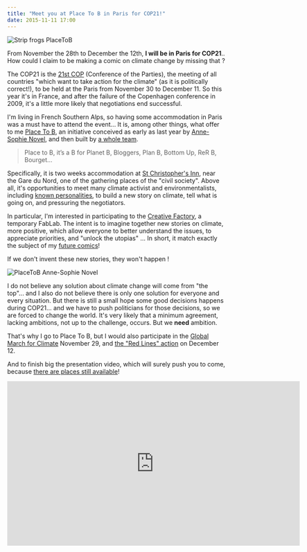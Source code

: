 ```yaml
---
title: "Meet you at Place To B in Paris for COP21!"
date: 2015-11-11 17:00
---
```


![Strip frogs PlaceToB](/img/blog/strip-placetob-frogs-web.png)

From November the 28th to December the 12th, **I will be in Paris for COP21**.. How could I claim to be making a comic on climate change by missing that ?

The COP21 is the [21st COP](http://www.cop21.gouv.fr/en/) (Conference of the Parties), the meeting of all countries "which want to take action for the climate" (as it is politically correct!), to be held at the Paris from November 30 to December 11. So this year it's in France, and after the failure of the Copenhagen conference in 2009, it's a little more likely that negotiations end successful.

I'm living in French Southern Alps, so having some accommodation in Paris was a must have to attend the event... It is, among other things, what offer to me [Place To B](http://www.placetob.org), an initiative conceived as early as last year by [Anne-Sophie Novel](http://www.demoinsenmieux.com/), and then built by [a whole team](http://www.placetob.org/team/).

>  Place to B, it’s a B for Planet B, Bloggers, Plan B, Bottom Up, ReR B, Bourget…

Specifically, it is two weeks accommodation at [St Christopher's Inn](https://www.st-christophers.co.uk/paris-hostels/gare-du-nord), near the Gare du Nord, one of the gathering places of the "civil society". Above all, it's opportunities to meet many climate activist  and environmentalists, including [known personalities](https://en.wikipedia.org/wiki/Vandana_Shiva), to build a new story on climate, tell what is going on, and pressuring the negotiators.

In particular, I'm interested in participating to the [Creative Factory](http://www.placetob.org/home/the-creative-factory/), a temporary FabLab. The intent is to imagine together new stories on climate, more positive, which allow everyone to better understand the issues, to appreciate priorities, and "unlock the utopias" ... In short, it match exactly the subject of my [future comics](../blog/comic-project)!

If we don't invent these new stories, they won't happen !

![PlaceToB Anne-Sophie Novel](/img/blog/asnovel1.jpg)

I do not believe any solution about climate change will come from "the top"... and I also do not believe there is only one solution for everyone and every situation. But there is still a small hope some good decisions happens during COP21... and we have to push politicians for those decisions, so we are forced to change the world. It's very likely that a minimum agreement, lacking ambitions, not up to the challenge, occurs. But we **need** ambition.

That's why I go to Place To B, but I would also participate in the [Global March for Climate](http://coalitionclimat21.org/en/global-march-climate) November 29, and [the "Red Lines" action](http://coalitionclimat21.org/en/join-largest-mass-action-climate-justice-ever) on December 12.

And to finish big the presentation video, which will surely push you to come, because [there are places still available](http://www.placetob.org/apply/)!
<div class="video-container">
<iframe width="675" height="380" src="https://www.youtube.com/embed/EzNYRb-p7v4?feature=oembed" frameborder="0" allowfullscreen></iframe>
</div>
